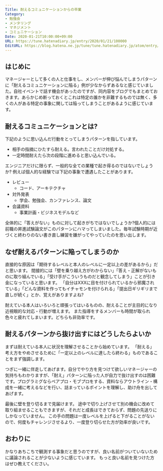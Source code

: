 ```yaml
---
Title: 耐えるコミュニケーションからの卒業
Category:
- 勉強会
- メンタリング
- マネジメント
- コミュニケーション
Date: 2020-01-21T10:00:00+09:00
URL: https://tune.hatenadiary.jp/entry/2020/01/21/100000
EditURL: https://blog.hatena.ne.jp/tune/tune.hatenadiary.jp/atom/entry/26006613474811836
---
```


<script async class="speakerdeck-embed" data-id="b1a35871eff849cdb7687696169c3ce1" data-ratio="1.77777777777778" src="//speakerdeck.com/assets/embed.js"></script>

## はじめに

マネージャーとして多くの人と仕事をし、メンバーが伸び悩んでしまうパターンに「耐えるコミュニケーションに陥る」例が少なからずあるなと感じていました。自社イベントで話す機会があったのですが、同内容をブログでもまとめておきます。あらかじめ断っておくとこれは特定の誰かを非難するものでは無く、多くの人がある特定の事象に関しては陥ってしまうことがあるように感じています。

## 耐えるコミュニケーションとは?

下記のように思い込んだ行動をとってしまうパターンを指しています。

- 相手の指摘にひたすら耐える。言われたことだけ対処する。
- 一定時間耐えたら次の段階に進めると思い込んでいる。

エンジニアだけに限らず、一般的な全ての業種で起き得るのではないでしょうか? 例えば個人的な経験では下記の事象で遭遇したことがあります。

- レビュー
    - コード、アーキテクチャ
- 対外発表
    - 学会、勉強会、カンファレンス、論文
- 会議資料
    - 事業計画・ビジネスモデルなど

全体的に「答えがない」ものに対して起きがちではないでしょうか?個人的には前職の昇進試験論文がこのパターンにハマってしまいました。毎年試験時期が近づくと終わりのない書き直し練習を嫌がってやっていたのを思い出します。

## なぜ耐えるパターンに陥ってしまうのか

直接的な原因は「期待するレベルと本人のレベルに一定以上の差があるから」だと思います。
間接的には「壁を乗り越え方がわからない」「答え・正解がないものに取り組んでいる」「受け手がこういうものだと観念してしまう」ことが引き金になっていると思います。
「自分はXXXに目を付けられているから邪魔されている」「どんな資料を作ってもイチャモンを付けられる」「提出日ギリギリまで直しが続く」とか、覚えがありますよね?

耐えている本人はいろいろと頑張ってはいるものの、耐えることが主目的になり近視眼的な対応・行動が増えます。
また指導をするメンバーも時間が取られ色々と疲れてしまいます。どちらも非効率です。

## 耐えるパターンから抜け出すにはどうしたらよいか

まずは耐えている本人に状況を理解させることから始めています。
「耐える」考え方をやめさせるために「一定以上のレベルに達したら終わる」ものであることをまず強調します。

つぎに一緒に伴走してあげます。自分でやり方を見つけて欲しいマネージャーの気持ちもわかりますが、「耐え」パターンに陥った人が自力で抜け出すのは困難です。プログラミグならペアプロ・モブプロをする、資料ならアウトライン・構成を一緒に考えるなどを行い、詰まっているポイントを理解し、助け舟を出してあげます。

最後に壁を登り切るまで見届けます。
途中で切り上げさせて別の機会に改めて取り組ませることもできますが、それだと成長はできておらず、問題の先送りにしかなっていません。
この手の問題は一度レベルを上げると下がることがないので、何度もチャレンジさせるより、一度登り切らせた方が効率が良いです。

## おわりに

かなりあちこちで観測する事象だと思うのですが、良い名前がついていないために議論されることが少ないように感じています。
もっと良い名前を見つけた方はぜひ教えてください。
